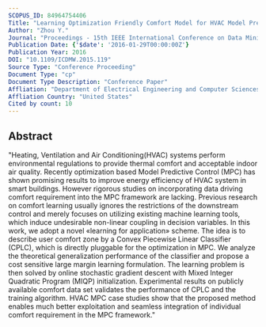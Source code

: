 ```yaml
---
SCOPUS_ID: 84964754406
Title: "Learning Optimization Friendly Comfort Model for HVAC Model Predictive Control"
Author: "Zhou Y."
Journal: "Proceedings - 15th IEEE International Conference on Data Mining Workshop, ICDMW 2015"
Publication Date: {'$date': '2016-01-29T00:00:00Z'}
Publication Year: 2016
DOI: "10.1109/ICDMW.2015.119"
Source Type: "Conference Proceeding"
Document Type: "cp"
Document Type Description: "Conference Paper"
Affliation: "Department of Electrical Engineering and Computer Sciences"
Affliation Country: "United States"
Cited by count: 10
---
```


## Abstract
"Heating, Ventilation and Air Conditioning(HVAC) systems perform environmental regulations to provide thermal comfort and acceptable indoor air quality. Recently optimization based Model Predictive Control (MPC) has shown promising results to improve energy efficiency of HVAC system in smart buildings. However rigorous studies on incorporating data driving comfort requirement into the MPC framework are lacking. Previous research on comfort learning usually ignores the restrictions of the downstream control and merely focuses on utilizing existing machine learning tools, which induce undesirable non-linear coupling in decision variables. In this work, we adopt a novel «learning for application» scheme. The idea is to describe user comfort zone by a Convex Piecewise Linear Classifier (CPLC), which is directly pluggable for the optimization in MPC. We analyze the theoretical generalization performance of the classifier and propose a cost sensitive large margin learning formulation. The learning problem is then solved by online stochastic gradient descent with Mixed Integer Quadratic Program (MIQP) initialization. Experimental results on publicly available comfort data set validates the performance of CPLC and the training algorithm. HVAC MPC case studies show that the proposed method enables much better exploitation and seamless integration of individual comfort requirement in the MPC framework."

